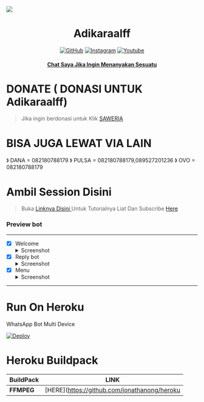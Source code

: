 <p align="center">
	<img src="[https://p4.wallpaperbetter.com/wallpaper/923/219/759/one-piece-monkey-d-luffy-kaido-gear-fourth-snakeman-wallpaper-preview.jpg]" style="margin-left: auto;margin-right: auto;display: block;">
</p>

</p>
<h1 align="center">Adikaraalff</h1>

>
>
>
</div>
<p align="center">
  <a href="https://github.com/Adikaraalff"><img title="GitHub" src="https://img.shields.io/badge/Github-frostkri.svg?style=for-the-badge&logo=github" /></a>
  <a href="httts://instagram.com/Adikaraalff"><img title="Instagram " src="https://img.shields.io/badge/Instagram-Hyzerr.svg?style=for-the-badge&logo=instagram" /></a>
  <a href="https://www.youtube.com/channel/UCqMs3O812J8jOZsPyq0POtA"><img title="Youtube" src="https://img.shields.io/badge/Youtube-Hyzerr.svg?style=for-the-badge&logo=youtube" /></a>
  <h4 align="center">
  <a
  <a href="https://wa.me/6282180788179">Chat Saya Jika Ingin Menanyakan Sesuatu </a>
</h4>
</p>

# DONATE ( DONASI UNTUK Adikaraalff)
> Jika ingin berdonasi untuk 
> Klik [ SAWERIA ](https://saweria.co/Adikara) 

# BISA JUGA LEWAT VIA LAIN
》 DANA  = 082180788179
》 PULSA = 082180788179,089527201236
》 OVO   = 082180788179

# Ambil Session Disini

> Buka [ Linknya Disini ](https://replit.com/@zeeoneofc/Session-Md?lita=1&outputonly=1#.replit) 
> Untuk Tutorialnya Liat Dan Subscribe [ Here ](https://youtu.be/jOhhY7ef_qM) 

### Preview bot
------------------
- [x] Welcome <details><summary>Screenshot</summary><img src="https://telegra.ph/file/b3b7dff3e285c84442c3c.jpg"></details>
- [x] Reply bot <details><summary>Screenshot</summary><img src="https://telegra.ph/file/98c48528bd962f279ea7e.jpg"></details>
- [x] Menu  <details><summary>Screenshot</summary><img src="https://telegra.ph/file/dc3565c53a09154ef745e.jpg"></details>
------------------

# Run On Heroku

WhatsApp Bot Multi Device

[![Deploy](https://www.herokucdn.com/deploy/button.svg)](https://heroku.com/deploy?template=https://github.com/krizynofc/krizynMD)


# Heroku Buildpack

| BuildPack | LINK |
|--------|--------|
| **FFMPEG** |[HERE](https://github.com/jonathanong/heroku
